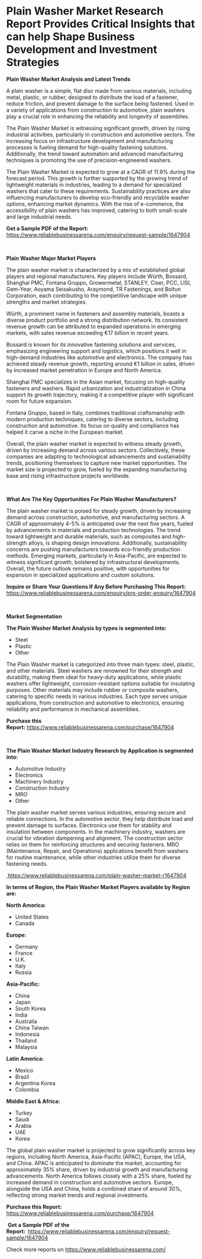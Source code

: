 <p><h1>Plain Washer Market Research Report Provides Critical Insights that can help Shape Business Development and Investment Strategies</h1></p><p><strong>Plain Washer Market Analysis and Latest Trends</strong></p>
<p><p>A plain washer is a simple, flat disc made from various materials, including metal, plastic, or rubber, designed to distribute the load of a fastener, reduce friction, and prevent damage to the surface being fastened. Used in a variety of applications from construction to automotive, plain washers play a crucial role in enhancing the reliability and longevity of assemblies.</p><p>The Plain Washer Market is witnessing significant growth, driven by rising industrial activities, particularly in construction and automotive sectors. The increasing focus on infrastructure development and manufacturing processes is fueling demand for high-quality fastening solutions. Additionally, the trend toward automation and advanced manufacturing techniques is promoting the use of precision-engineered washers.</p><p>The Plain Washer Market is expected to grow at a CAGR of 11.9% during the forecast period. This growth is further supported by the growing trend of lightweight materials in industries, leading to a demand for specialized washers that cater to these requirements. Sustainability practices are also influencing manufacturers to develop eco-friendly and recyclable washer options, enhancing market dynamics. With the rise of e-commerce, the accessibility of plain washers has improved, catering to both small-scale and large industrial needs.</p></p>
<p><strong>Get a Sample PDF of the Report:&nbsp;</strong> <a href="https://www.reliablebusinessarena.com/enquiry/request-sample/1647904?utm_campaign=3492&utm_medium=2&utm_source=Github&utm_content=ia&utm_term=05042025&utm_id=plain-washer">https://www.reliablebusinessarena.com/enquiry/request-sample/1647904</a></p>
<p>&nbsp;</p>
<p><strong>Plain Washer Major Market Players</strong></p>
<p><p>The plain washer market is characterized by a mix of established global players and regional manufacturers. Key players include Würth, Bossard, Shanghai PMC, Fontana Gruppo, Growermetal, STANLEY, Ciser, PCC, LISI, Gem-Year, Aoyama Seisakusho, Araymond, TR Fastenings, and Boltun Corporation, each contributing to the competitive landscape with unique strengths and market strategies.</p><p>Würth, a prominent name in fasteners and assembly materials, boasts a diverse product portfolio and a strong distribution network. Its consistent revenue growth can be attributed to expanded operations in emerging markets, with sales revenue exceeding €17 billion in recent years.</p><p>Bossard is known for its innovative fastening solutions and services, emphasizing engineering support and logistics, which positions it well in high-demand industries like automotive and electronics. The company has achieved steady revenue growth, reporting around €1 billion in sales, driven by increased market penetration in Europe and North America.</p><p>Shanghai PMC specializes in the Asian market, focusing on high-quality fasteners and washers. Rapid urbanization and industrialization in China support its growth trajectory, making it a competitive player with significant room for future expansion.</p><p>Fontana Gruppo, based in Italy, combines traditional craftsmanship with modern production techniques, catering to diverse sectors, including construction and automotive. Its focus on quality and compliance has helped it carve a niche in the European market.</p><p>Overall, the plain washer market is expected to witness steady growth, driven by increasing demand across various sectors. Collectively, these companies are adapting to technological advancements and sustainability trends, positioning themselves to capture new market opportunities. The market size is projected to grow, fueled by the expanding manufacturing base and rising infrastructure projects worldwide.</p></p>
<p>&nbsp;</p>
<p><strong>What Are The Key Opportunities For Plain Washer Manufacturers?</strong></p>
<p><p>The plain washer market is poised for steady growth, driven by increasing demand across construction, automotive, and manufacturing sectors. A CAGR of approximately 4-5% is anticipated over the next five years, fueled by advancements in materials and production technologies. The trend toward lightweight and durable materials, such as composites and high-strength alloys, is shaping design innovations. Additionally, sustainability concerns are pushing manufacturers towards eco-friendly production methods. Emerging markets, particularly in Asia-Pacific, are expected to witness significant growth, bolstered by infrastructural developments. Overall, the future outlook remains positive, with opportunities for expansion in specialized applications and custom solutions.</p></p>
<p><strong>Inquire or Share Your Questions If Any Before Purchasing This Report:</strong> <a href="https://www.reliablebusinessarena.com/enquiry/pre-order-enquiry/1647904?utm_campaign=3492&utm_medium=2&utm_source=Github&utm_content=ia&utm_term=05042025&utm_id=plain-washer">https://www.reliablebusinessarena.com/enquiry/pre-order-enquiry/1647904</a></p>
<p>&nbsp;</p>
<p><strong>Market Segmentation</strong></p>
<p><strong>The Plain Washer Market Analysis by types is segmented into:</strong></p>
<p><ul><li>Steel</li><li>Plastic</li><li>Other</li></ul></p>
<p><p>The Plain Washer market is categorized into three main types: steel, plastic, and other materials. Steel washers are renowned for their strength and durability, making them ideal for heavy-duty applications, while plastic washers offer lightweight, corrosion-resistant options suitable for insulating purposes. Other materials may include rubber or composite washers, catering to specific needs in various industries. Each type serves unique applications, from construction and automotive to electronics, ensuring reliability and performance in mechanical assemblies.</p></p>
<p><strong>Purchase this Report:&nbsp;</strong><a href="https://www.reliablebusinessarena.com/purchase/1647904?utm_campaign=3492&utm_medium=2&utm_source=Github&utm_content=ia&utm_term=05042025&utm_id=plain-washer">https://www.reliablebusinessarena.com/purchase/1647904</a></p>
<p>&nbsp;</p>
<p><strong>The Plain Washer Market Industry Research by Application is segmented into:</strong></p>
<p><ul><li>Automotive Industry</li><li>Electronics</li><li>Machinery Industry</li><li>Construction Industry</li><li>MRO</li><li>Other</li></ul></p>
<p><p>The plain washer market serves various industries, ensuring secure and reliable connections. In the automotive sector, they help distribute load and prevent damage to surfaces. Electronics use them for stability and insulation between components. In the machinery industry, washers are crucial for vibration dampening and alignment. The construction sector relies on them for reinforcing structures and securing fasteners. MRO (Maintenance, Repair, and Operations) applications benefit from washers for routine maintenance, while other industries utilize them for diverse fastening needs.</p></p>
<p><a href="https://www.reliablebusinessarena.com/plain-washer-market-r1647904?utm_campaign=3492&utm_medium=2&utm_source=Github&utm_content=ia&utm_term=05042025&utm_id=plain-washer">&nbsp;https://www.reliablebusinessarena.com/plain-washer-market-r1647904</a></p>
<p><strong>In terms of Region, the Plain Washer Market Players available by Region are:</strong></p>
<p>
    <p> <strong> North America: </strong>
        <ul>
            <li>United States</li>
            <li>Canada</li>
        </ul>
        </p> 
    <p> <strong> Europe: </strong>
        <ul>
            <li>Germany</li>
            <li>France</li>
            <li>U.K.</li>
            <li>Italy</li>
            <li>Russia</li>
        </ul>
        </p> 
    <p> <strong> Asia-Pacific: </strong>
        <ul>
            <li>China</li>
            <li>Japan</li>
            <li>South Korea</li>
            <li>India</li>
            <li>Australia</li>
            <li>China Taiwan</li>
            <li>Indonesia</li>
            <li>Thailand</li>
            <li>Malaysia</li>
        </ul>
        </p> 
    <p> <strong> Latin America: </strong>
        <ul>
            <li>Mexico</li>
            <li>Brazil</li>
            <li>Argentina Korea</li>
            <li>Colombia</li>
        </ul>
        </p> 
    <p> <strong> Middle East & Africa: </strong>
        <ul>
            <li>Turkey</li>
            <li>Saudi</li>
            <li>Arabia</li>
            <li>UAE</li>
            <li>Korea</li>
        </ul>
    </p>
    </p>
<p><p>The global plain washer market is projected to grow significantly across key regions, including North America, Asia-Pacific (APAC), Europe, the USA, and China. APAC is anticipated to dominate the market, accounting for approximately 35% share, driven by industrial growth and manufacturing advancements. North America follows closely with a 25% share, fueled by increased demand in construction and automotive sectors. Europe, alongside the USA and China, holds a combined share of around 30%, reflecting strong market trends and regional investments.</p></p>
<p><strong>Purchase this Report: </strong><a href="https://www.reliablebusinessarena.com/purchase/1647904?utm_campaign=3492&utm_medium=2&utm_source=Github&utm_content=ia&utm_term=05042025&utm_id=plain-washer">https://www.reliablebusinessarena.com/purchase/1647904</a></p>
<p>&nbsp;<strong>Get a Sample PDF of the Report:&nbsp;&nbsp;</strong><a href="https://www.reliablebusinessarena.com/enquiry/request-sample/1647904?utm_campaign=3492&utm_medium=2&utm_source=Github&utm_content=ia&utm_term=05042025&utm_id=plain-washer">https://www.reliablebusinessarena.com/enquiry/request-sample/1647904</a></p>
<p><strong></strong></p>
<p>Check more reports on <a href="https://www.reliablebusinessarena.com/?utm_campaign=3492&utm_medium=2&utm_source=Github&utm_content=ia&utm_term=05042025&utm_id=plain-washer">https://www.reliablebusinessarena.com/</a></p>